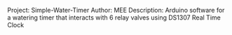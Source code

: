 Project: Simple-Water-Timer
Author: MEE
Description: Arduino software for a watering timer that interacts with 6 relay valves using DS1307 Real Time Clock

